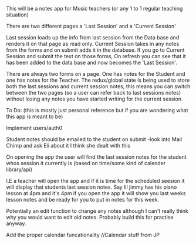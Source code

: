 This will be a notes app for Music teachers (or any 1 to 1 regular teaching situation)

There are two different pages a 'Last Session' and a 'Current Session' 

Last session loads up the info from last session from the Data base and renders it on that page as read only.
Current Session takes in any notes from the forms and on submit adds it in the database. 
If you go to Current Session and submit the text on those forms, On refresh you can see that it has been added to the data base and now becomes the 'Last Session'. 

There are always two forms on a page. One has notes for the Student and one has notes for the Teacher. 
The redux/global state is being used to store both the last sessions and current session notes, this means you can switch between the two pages (so a user can refer back to last sessions notes) without losing any notes you have started writing for the current session. 

To Do: (this is mostly just personal reference but if you are wondering what this app is meant to be)

Implement users/auth0 

Student notes should be emailed to the student on submit
-look into Mail Chimp and ask Eli about it I think she dealt with this

On opening the app the user will find the last session notes for the student whos session it currently is (based on time/some kind of calender library/api)

I.E a teacher will open the app and if it is time for the scheduled seesion it will display that students last session notes.
Say lil jimmy has his piano lesson at 4pm and it's 4pm if you open the app it will show you last weeks lesson notes and be ready for you to put in notes for this week. 

Potentially an edit function to change any notes although I can't really think why you would want to edit old notes. Probably build this for practise anyway.

Add the proper calendar funcationality 
//Calendar stuff from JP 